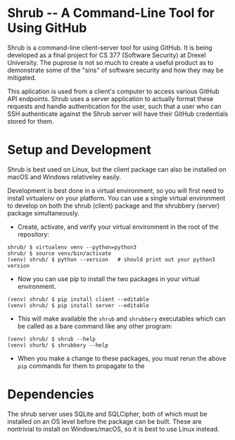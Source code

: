 # Shrub -- A Command-Line Tool for Using GitHub

Shrub is a command-line client-server tool for using GitHub. It is being
developed as a final project for CS 377 (Software Security) at Drexel
University. The puprose is not so much to create a useful product as to
demonstrate some of the "sins" of software security and how they may be
mitigated.

This aplication is used from a client's computer to access various
GitHub API endpoints. Shrub uses a server application to actually
format these requests and handle authentication for the user, such that
a user who can SSH authenticate against the Shrub server will have their
GitHub credentials stored for them.

# Setup and Development

Shrub is best used on Linux, but the client package can also be
installed on macOS and Windows relativeley easily.

Development is best done in a virtual environment, so you will first
need to install virtualenv on your platform. You can use a single
virtual environment to develop on both the shrub (client) package and
the shrubbery (server) package simultaneously.

* Create, activate, and verify your virtual environment in the root of
  the repository:

```
shrub/ $ virtualenv venv --python=python3
shrub/ $ source venv/bin/activate
(venv) shrub/ $ python --version   # should print out your python3 version
```

* Now you can use pip to install the two packages in your virtual
  environment.

```
(venv) shrub/ $ pip install client --editable
(venv) shrub/ $ pip install server --editable
```

* This will make available the `shrub` and `shrubbery` executables
  which can be called as a bare command like any other program:

```
(venv) shrub/ $ shrub --help
(venv) shurb/ $ shrubbery --help
```

* When you make a change to these packages, you must rerun the above
  `pip` commands for them to propagate to the 

# Dependencies

The shrub server uses SQLite and SQLCipher, both of which must be
installed on an OS level before the package can be built. These are
nontrivial to install on Windows/macOS, so it is best to use Linux
instead.

